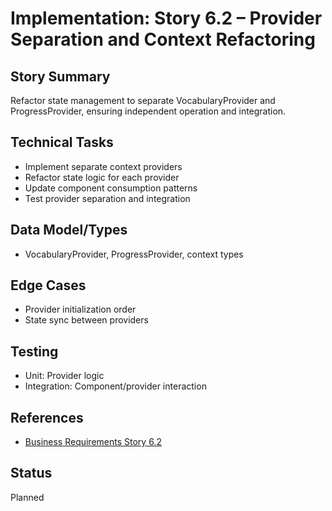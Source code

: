 # Implementation: Story 6.2 – Provider Separation and Context Refactoring

## Story Summary

Refactor state management to separate VocabularyProvider and ProgressProvider, ensuring independent operation and integration.

## Technical Tasks

- Implement separate context providers
- Refactor state logic for each provider
- Update component consumption patterns
- Test provider separation and integration

## Data Model/Types

- VocabularyProvider, ProgressProvider, context types

## Edge Cases

- Provider initialization order
- State sync between providers

## Testing

- Unit: Provider logic
- Integration: Component/provider interaction

## References

- [Business Requirements Story 6.2](../../business-requirements/epic-6-multi-user-progress-architecture/story-6-2-provider-separation-context-refactor.md)

## Status

Planned

